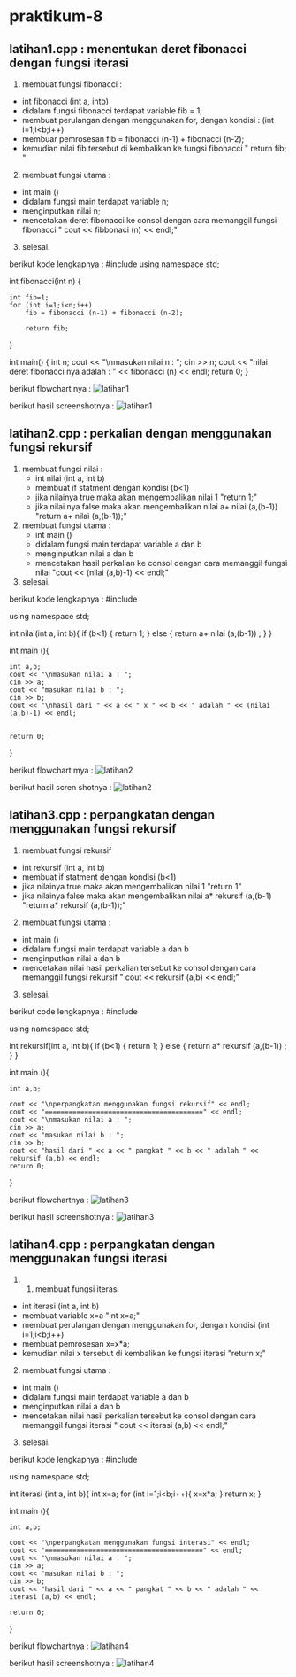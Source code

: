 # praktikum-8

## latihan1.cpp : menentukan deret fibonacci dengan fungsi iterasi
1. membuat fungsi fibonacci :
  - int fibonacci (int a, intb)
  - didalam fungsi fibonacci terdapat variable fib = 1;
  - membuat perulangan dengan menggunakan for, dengan kondisi : (int i=1;i<b;i++)
  - membuar pemrosesan fib = fibonacci (n-1) + fibonacci (n-2);
  - kemudian nilai fib tersebut di kembalikan ke fungsi fibonacci " return fib; "
2. membuat fungsi utama :
  - int main ()
  - didalam fungsi main terdapat variable n;
  - menginputkan nilai n;
  - mencetakan deret fibonacci ke consol dengan cara memanggil fungsi fibonacci " cout << fibbonaci (n) << endl;"
3. selesai.

berikut kode lengkapnya :
#include <iostream>
using namespace std;

int fibonacci(int n)
{

	int fib=1;
	for (int i=1;i<n;i++)
		fib = fibonacci (n-1) + fibonacci (n-2);

		return fib;
}

int main()
{
	int n;
	cout << "\nmasukan nilai n : ";
	cin >> n;
	cout << "nilai deret fibonacci nya adalah : " << fibonacci (n) << endl;
	return 0;
}
  
  berikut flowchart nya :
  ![latihan1](https://user-images.githubusercontent.com/45138731/49647290-9774a100-fa54-11e8-9535-e31a0ada60ef.jpg)
  
  berikut hasil screenshotnya :
  ![latihan1](https://user-images.githubusercontent.com/45138731/49647315-b07d5200-fa54-11e8-9b1d-d42e095dbe50.png)
  
## latihan2.cpp : perkalian dengan menggunakan fungsi rekursif
1. membuat fungsi nilai :
    - int nilai (int a, int b)
    - membuat if statment dengan kondisi (b<1)
    - jika nilainya true maka akan mengembalikan nilai 1 "return 1;"
    - jika nilai nya false maka akan mengembalikan nilai a+ nilai (a,(b-1)) "return a+ nilai (a,(b-1));"
2. membuat fungsi utama :
    - int main ()
    - didalam fungsi main terdapat variable a dan b
    - menginputkan nilai a dan b
    - mencetakan hasil perkalian ke consol dengan cara memanggil fungsi nilai "cout << (nilai (a,b)-1) << endl;"
3. selesai.
    
berikut kode lengkapnya :
#include <iostream>

using namespace std;

int nilai(int a, int b){ 
	if (b<1) {
		return 1;
	}
	else {
		return a+ nilai (a,(b-1)) ; 
	}
}


int main (){

	int a,b;
	cout << "\nmasukan nilai a : ";
	cin >> a;
	cout << "masukan nilai b : ";
	cin >> b;
	cout << "\nhasil dari " << a << " x " << b << " adalah " << (nilai (a,b)-1) << endl;
	
	
	return 0;
}

berikut flowchart mya :
![latihan2](https://user-images.githubusercontent.com/45138731/49647840-639a7b00-fa56-11e8-8289-06ba2889797f.jpg)

berikut hasil scren shotnya :
![latihan2](https://user-images.githubusercontent.com/45138731/49647866-7a40d200-fa56-11e8-9644-9251d96486e7.png)

## latihan3.cpp : perpangkatan dengan menggunakan fungsi rekursif
1. membuat fungsi rekursif
  - int rekursif (int a, int b)
  - membuat if statment dengan kondisi (b<1)
  - jika nilainya true maka akan mengembalikan nilai 1 "return 1"
  - jika nilainya false maka akan mengembalikan nilai a* rekursif (a,(b-1) "return a* rekursif (a,(b-1));"
2. membuat fungsi utama :
  - int main ()
  - didalam fungsi main terdapat variable a dan b
  - menginputkan nilai a dan b
  - mencetakan nilai hasil perkalian tersebut ke consol dengan cara memanggil fungsi rekursif " cout << rekursif (a,b) << endl;"
3. selesai.

berikut code lengkapnya :
#include <iostream>

using namespace std;

int rekursif(int a, int b){ 
	if (b<1) {
		return 1;
	}
	else {
		return a* rekursif (a,(b-1)) ; 
	}
}

int main (){

	int a,b;

	cout << "\nperpangkatan menggunakan fungsi rekursif" << endl;
	cout << "========================================" << endl;
	cout << "\nmasukan nilai a : ";
	cin >> a;
	cout << "masukan nilai b : ";
	cin >> b;
	cout << "hasil dari " << a << " pangkat " << b << " adalah " << rekursif (a,b) << endl;
	return 0;
}

berikut flowchartnya :
![latihan3](https://user-images.githubusercontent.com/45138731/49648660-3bf8e200-fa59-11e8-94a4-365466a49ea9.jpg)

berikut hasil screenshotnya :
![latihan3](https://user-images.githubusercontent.com/45138731/49648691-68acf980-fa59-11e8-8b24-ff6bd3c1b8c1.png)

## latihan4.cpp : perpangkatan dengan menggunakan fungsi iterasi
1. 1. membuat fungsi iterasi
  - int iterasi (int a, int b)
  - membuat variable x=a "int x=a;"
  - membuat perulangan dengan menggunakan for, dengan kondisi (int i=1;i<b;i++)
  - membuat pemrosesan x=x*a;
  - kemudian nilai x tersebut di kembalikan ke fungsi iterasi "return x;"
2. membuat fungsi utama :
  - int main ()
  - didalam fungsi main terdapat variable a dan b
  - menginputkan nilai a dan b
  - mencetakan nilai hasil perkalian tersebut ke consol dengan cara memanggil fungsi iterasi " cout << iterasi (a,b) << endl;"
3. selesai.

berikut kode lengkapnya :
#include <iostream>

using namespace std;

int iterasi (int a, int b){
	int x=a;
	for (int i=1;i<b;i++){
		x=x*a;
	}
	return x;
}


int main (){

	int a,b;

	cout << "\nperpangkatan menggunakan fungsi interasi" << endl;
	cout << "========================================" << endl;
	cout << "\nmasukan nilai a : ";
	cin >> a;
	cout << "masukan nilai b : ";
	cin >> b;
	cout << "hasil dari " << a << " pangkat " << b << " adalah " << iterasi (a,b) << endl;

	return 0;
}
  
berikut flowchartnya :
![latihan4](https://user-images.githubusercontent.com/45138731/49649151-e6253980-fa5a-11e8-8196-a6534d6f8c40.jpg)

berikut hasil screenshotnya :
![latihan4](https://user-images.githubusercontent.com/45138731/49649193-03f29e80-fa5b-11e8-974e-e79fe677e9e4.png)

